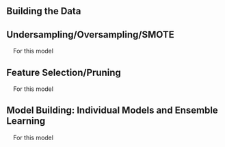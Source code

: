 
## Building the Data


## Undersampling/Oversampling/SMOTE
&nbsp;&nbsp;&nbsp;&nbsp;For this model 


## Feature Selection/Pruning
&nbsp;&nbsp;&nbsp;&nbsp;For this model 


## Model Building: Individual Models and Ensemble Learning
&nbsp;&nbsp;&nbsp;&nbsp;For this model 
